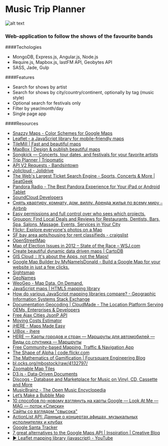 # Music Trip Planner

![alt text](https://raw.githubusercontent.com/kstyopkin/ontour/master/public/promo.png)

### Web-application to follow the shows of the favourite bands  

####Techologies

* MongoDB, Express.js, Angular.js, Node.js
* Require.js, Mapbox.js, lastFM API, Geobytes API
* SASS, Jade, Gulp

####Features
* Search for shows by artist
* Search for shows by city/country/continent, optionally by tag (music style)
* Optional search for festivals only
* Filter by year/month/day
* Single page app

####Resources
* [Snazzy Maps - Color Schemes for Google Maps](http://snazzymaps.com/)
* [Leaflet - a JavaScript library for mobile-friendly maps](http://leafletjs.com/)
* [TileMill | Fast and beautiful maps](http://mapbox.github.io/tilemill/)
* [MapBox | Design & publish beautiful maps](https://www.mapbox.com/)
* [Songkick — Concerts, tour dates, and festivals for your favorite artists](https://www.songkick.com/)
* [Trip Planner | Tripomatic](http://www.tripomatic.com/)
* [API V2 Requests - Bandsintown](http://www.bandsintown.com/api/requests#events-search)
* [Jolicloud - Jolidrive](http://www.jolicloud.com/)
* [The Web's Largest Ticket Search Engine - Sports, Concerts & More | SeatGeek](http://seatgeek.com/)
* [Pandora Radio - The Best Pandora Experience for Your iPad or Android Tablet](http://www.pandora.com/newpandora)
* [SoundCloud Developers](http://developers.soundcloud.com/)
* [Снять квартиру, комнату, дом, виллу. Аренда жилья по всему миру ⎯ Airbnb](https://ru.airbnb.com/)
* [Easy permissions and full control over who sees which projects.](https://basecamp.com/calendar)
* [Groupon: Find Local Deals and Reviews for Restaurants, Dentists, Bars, Spa, Salons, Massage, Events, Services in Your City](http://www.groupon.com/local#)
* [Flickr: Explore everyone's photos on a Map](http://www.flickr.com/map)
* [SF bay area apts/housing for rent classifieds - craigslist](http://sfbay.craigslist.org/search/apa?query=&srchType=A&useMap=1&minAsk=&maxAsk=&bedrooms=)
* [OpenStreetMap](http://www.openstreetmap.org/#map=5/48.676/15.754)
* [Map of Election Issues in 2012 – State of the Race – WSJ.com](http://projects.wsj.com/campaign2012/maps/#r=pres&v=states)
* [Create beautiful dynamic data driven maps | CartoDB](https://cartodb.com/)
* [GIS Cloud :: It's about the Apps, not the Maps!](http://www.giscloud.com/)
* [Google Map Builder by MyNameIsDonald - Build a Google Map for your website in just a few clicks.](http://googlemapbuilder.mynameisdonald.com/)
* [Sightsmap](http://www.sightsmap.com/#)
* [GeoNames](http://www.geonames.org/)
* [WeoGeo - Map Data. On Demand.](http://www.weogeo.com/index.html)
* [JavaScript maps | HTML5 mapping library](http://www.ammap.com/)
* [How do various JavaScript mapping libraries compare? - Geographic Information Systems Stack Exchange](http://gis.stackexchange.com/questions/8032/how-do-various-javascript-mapping-libraries-compare)
* [Documentation Geocoding | CloudMade - The Location Platform Serving OEMs, Enterprises & Developers](http://cloudmade.com/documentation/geocoding/)
* [Free Ajax Cities JsonP API](http://www.geobytes.com/free-ajax-cities-jsonp-api.htm)
* [Moving Costs Estimator](http://www.citytocitymoving.us/)
* [jHERE - Maps Made Easy](http://jhere.net/)
* [UIBox - jhere](http://www.uibox.in/item/118)
* [HERE — Карты городов и стран — Маршруты для автомобилей — Виды со спутника — Маршруты](http://here.com/)
* [Free Community-based Mapping, Traffic & Navigation App](https://www.waze.com/)
* [The Shape of Alpha | code.flickr.com](http://code.flickr.net/2008/10/30/the-shape-of-alpha/)
* [The Mathematics of Gamification | Foursquare Engineering Blog](http://engineering.foursquare.com/2014/01/03/the-mathematics-of-gamification/)
* [bl.ocks.org/mbostock/raw/4132797/](http://bl.ocks.org/mbostock/raw/4132797/)
* [Zoomable Map Tiles](http://bl.ocks.org/mbostock/4132797)
* [D3.js - Data-Driven Documents](http://d3js.org/)
* [Discogs - Database and Marketplace for Music on Vinyl, CD, Cassette and More](http://www.discogs.com/)
* [MusicBrainz - The Open Music Encyclopedia](http://musicbrainz.org/)
* [Let’s Make a Bubble Map](http://bost.ocks.org/mike/bubble-map/)
* [10 способов по-новому взглянуть на карты Google — Look At Me — MAG — поток «Списки»](http://www.lookatme.ru/mag/live/inspiration-lists/204187-10-google-maps-sites)
* [Сайты со взглядом "свысока"](http://www.dejurka.ru/web-design/high-view-websites/)
* [ActionList API: Данные о концертах,афишах, музыкальных исполнителях и клубах](http://api.actionlist.ru/#About)
* [Google Santa Tracker](https://santatracker.google.com/#tracker)
* [7 great alternatives to the Google Maps API | Inspiration | Creative Bloq](http://www.creativebloq.com/inspiration/top-seven-alternatives-google-maps-api-7122779)
* [▶ Leaflet mapping library (javascript) - YouTube](https://www.youtube.com/watch?v=TseoObyFg8E)
